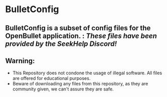 # BulletConfig
BulletConfig is a subset of config files for the OpenBullet application.
: *These files have been provided by the SeekHelp Discord!*
---
## Warning:
  - This Repository does not condone the usage of illegal software. All files are offered for educational purposes.
  - Beware of downloading any files from this repository, as they are community given, we can't assure they are safe.
